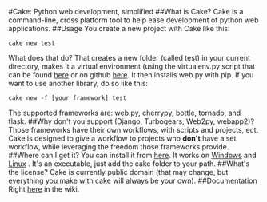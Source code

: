 #Cake: Python web development, simplified
##What is Cake?
Cake is a command-line, cross platform tool to help ease development of python web applications.
##Usage
You create a new project with Cake like this:
```
cake new test
```
What does that do? That creates a new folder (called test) in your current  directory, makes it a virtual environment (using the virtualenv.py script that can be found [here](http://pypi.python.org/pypi/virtualenv) or on github [here](https://github.com/pypa/virtualenv). It then installs web.py with pip. If you want to use another library, do so like this:
```
cake new -f [your framework] test
```
The supported frameworks are: web.py, cherrypy, bottle, tornado, and flask.
##Why don't you support (Django, Turbogears, Web2py, webapp2)?
Those frameworks have their own workflows, with scripts and projects, ect. Cake is designed to give a workflow to projects who **don't** have a set workflow, while leveraging the freedom those frameworks provide.
##Where can I get it?
You can install it from [here](https://github.com/PyScripter255/Cake/downloads). It works on [Windows](https://github.com/downloads/PyScripter255/Cake/cake.zip) and [Linux](https://github.com/downloads/PyScripter255/Cake/LinuxCake.zip) . It's an executable, just add the cake folder to your path.
##What's the license?
Cake is currently public domain (that may change, but everything you make with cake will always be your own).
##Documentation
Right [here](https://github.com/PyScripter255/Cake/wiki/Tutorial) in the wiki.